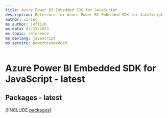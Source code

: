 ```yaml
---
title: Azure Power BI Embedded SDK for JavaScript
description: Reference for Azure Power BI Embedded SDK for JavaScript
author: xirzec
ms.author: jeffish
ms.data: 03/15/2023
ms.topic: reference
ms.devlang: javascript
ms.service: powerbiembedded
---
```

# Azure Power BI Embedded SDK for JavaScript - latest
## Packages - latest
[!INCLUDE [packages](power-bi-embedded-index.md)]